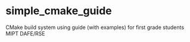 # simple_cmake_guide
CMake build system using guide (with examples) for first grade students MIPT DAFE/RSE
